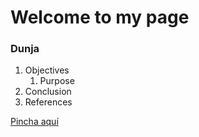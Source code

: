 ﻿# Welcome to my page 

### Dunja 

1. Objectives
	1. Purpose
1. Conclusion
1. References

[Pincha aquí](https://github.com/dunjacapitan/dunjacapitan.github.io) 

